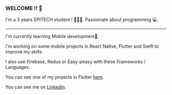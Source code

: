 ### WELCOME !! 👋

I'm a 3 years EPITECH student ! 🧑🏻‍💻. 
Passionate about programming 💻. 

---
  
I'm currently learning Mobile development📱. 

I'm working on some mobile projects in React Native, Flutter and Swift to improve my skills.

I also use Firebase, Redux or Easy-peasy with these Frameworks / Languages.

You can see one of my projects in Flutter [here](https://github.com/Matttx/Epicture). 

You can see me on [Linkedin](https://www.linkedin.com/in/mattéo-fauchon/). 

<!--
**matteofauchon/matteofauchon** is a ✨ _special_ ✨ repository because its `README.md` (this file) appears on your GitHub profile.

Here are some ideas to get you started:

- 🔭 I’m currently working on ...
- 🌱 I’m currently learning ...
- 👯 I’m looking to collaborate on ...
- 🤔 I’m looking for help with ...
- 💬 Ask me about ...
- 📫 How to reach me: ...
- 😄 Pronouns: ...
- ⚡ Fun fact: ...
-->
